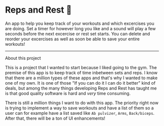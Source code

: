 # Reps and Rest 💪

An app to help you keep track of your workouts and which excercises you are doing. Set a timer for however long you like and a sound will play a few seconds before the next excercise or rest set starts. You can delete and reorder your excercises as well as soon be able to save your entire workouts!

***
About this project

This is a project that I wanted to start because I liked going to the gym. The premise of this app is to keep track of time inbetween sets and reps. I know that there are a million types of these apps and that's why I wanted to make one of my own. It is one of those "If you can do it I can do it better" kind of deals, but among the many things developing Reps and Rest has taught me is that good quality software is hard and *very* time consuming.

There is still a million things I want to do with this app. The priority right now is trying to implement a way to save workouts and have a list of them so a user can for example have a list saved like `Ab pulvizer`, `Arms`, `Back/biceps`. After that, there will be a ton of UI enhancements!
